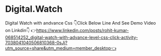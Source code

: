  # Digital.Watch
Digital Watch with andvance Css
👇Click Below Line And See Demo Video on Linkdin👇
👉https://www.linkedin.com/posts/rohit-kumar-068514252_digital-watch-with-advance-level-css-click-activity-7038041040506810368-0sJj?utm_source=share&utm_medium=member_desktop👈
